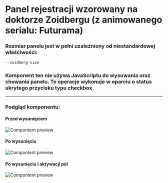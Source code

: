 # Panel rejestracji wzorowany na doktorze Zoidbergu (z animowanego serialu: Futurama)
### Rozmiar panelu jest w pełni uzależniony od niestandardowej właściwości:
```css
--zoidberg-size
```
### Komponent ten nie używa JavaScriptu do wysuwania oraz chowania panelu. Te operacje wykonuje w oparciu o status ukrytego przycisku typu checkbox.
---
### Podgląd komponentu:
#### Przed wysunięciem
![Compontent preview](https://i.ibb.co/hHLBR1M/zoidberg-form-before.png)
#### Po wysunięciu
![Compontent preview](https://i.ibb.co/b2yWKc7/zoidberg-form-after.png)
#### Po wysunięciu i aktywacji pól
![Compontent preview](https://i.ibb.co/5MX5gg7/zoidberg-form-after-after.png)
